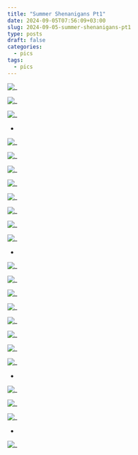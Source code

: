 ```yaml
---
title: "Summer Shenanigans Pt1"
date: 2024-09-05T07:56:09+03:00
slug: 2024-09-05-summer-shenanigans-pt1
type: posts
draft: false
categories:
  - pics
tags:
  - pics
---
```



  ![_](/images/Summer-shenanigans-pt1/5-24_1.jpg)

  ![_](/images/Summer-shenanigans-pt1/5-24_2.jpg)

  ![_](/images/Summer-shenanigans-pt1/5-24_3.jpg)

  -

  ![_](/images/Summer-shenanigans-pt1/6-15_3.jpg)
 
  ![_](/images/Summer-shenanigans-pt1/6-15_1.jpg)

  ![_](/images/Summer-shenanigans-pt1/6-15_13.jpg)

  ![_](/images/Summer-shenanigans-pt1/6-15_5.jpg)

  ![_](/images/Summer-shenanigans-pt1/6-15_6.jpg)

  ![_](/images/Summer-shenanigans-pt1/6-15_9.jpg)

  ![_](/images/Summer-shenanigans-pt1/6-15_11.jpg)

  ![_](/images/Summer-shenanigans-pt1/6-15_12.jpg)

  -

  ![_](/images/Summer-shenanigans-pt1/6-21_1.jpg)

  ![_](/images/Summer-shenanigans-pt1/6-21_2.jpg)

  ![_](/images/Summer-shenanigans-pt1/6-21_3.jpg)

  ![_](/images/Summer-shenanigans-pt1/6-21_4.jpg)

  ![_](/images/Summer-shenanigans-pt1/6-21_5.jpg)

  ![_](/images/Summer-shenanigans-pt1/6-21_6.jpg)

  ![_](/images/Summer-shenanigans-pt1/6-21_7.jpg)

  ![_](/images/Summer-shenanigans-pt1/6-21_8.jpg)

  -

  ![_](/images/Summer-shenanigans-pt1/6-28_1.jpg)

  ![_](/images/Summer-shenanigans-pt1/6-28_2.jpg)

  ![_](/images/Summer-shenanigans-pt1/6-28_3.jpg)

  -

  ![_](/images/Summer-shenanigans-pt1/7-06_2.jpg)

